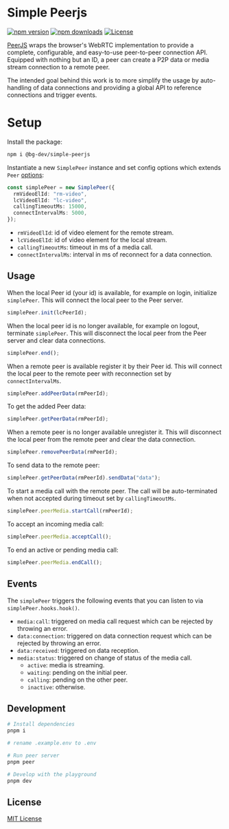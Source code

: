 # Simple Peerjs

[![npm version][npm-version-src]][npm-version-href]
[![npm downloads][npm-downloads-src]][npm-downloads-href]
[![License][license-src]][license-href]

[PeerJS](https://peerjs.com) wraps the browser's WebRTC implementation to provide a complete, configurable, and easy-to-use peer-to-peer connection API. Equipped with nothing but an ID, a peer can create a P2P data or media stream connection to a remote peer.

The intended goal behind this work is to more simplify the usage by auto-handling of data connections and providing a global API to reference connections and trigger events.

# Setup

Install the package:

```bash
npm i @bg-dev/simple-peerjs
```

Instantiate a new `SimplePeer` instance and set config options which extends `Peer` [options](https://peerjs.com/docs/#api):

```ts
const simplePeer = new SimplePeer({
  rmVideoElId: "rm-video",
  lcVideoElId: "lc-video",
  callingTimeoutMs: 15000,
  connectIntervalMs: 5000,
});
```

- `rmVideoElId`: id of video element for the remote stream.
- `lcVideoElId`: id of video element for the local stream.
- `callingTimeoutMs`: timeout in ms of a media call.
- `connectIntervalMs`: interval in ms of reconnect for a data connection.

## Usage

When the local Peer id (your id) is available, for example on login, initialize `simplePeer`. This will connect the local peer to the Peer server.

```ts
simplePeer.init(lcPeerId);
```

When the local peer id is no longer available, for example on logout, terminate `simplePeer`. This will disconnect the local peer from the Peer server and clear data connections.

```ts
simplePeer.end();
```

When a remote peer is available register it by their Peer id. This will connect the local peer to the remote peer with reconnection set by `connectIntervalMs`.

```ts
simplePeer.addPeerData(rmPeerId);
```

To get the added Peer data:

```ts
simplePeer.getPeerData(rmPeerId);
```

When a remote peer is no longer available unregister it. This will disconnect the local peer from the remote peer and clear the data connection.

```ts
simplePeer.removePeerData(rmPeerId);
```

To send data to the remote peer:

```ts
simplePeer.getPeerData(rmPeerId).sendData("data");
```

To start a media call with the remote peer. The call will be auto-terminated when not accepted during timeout set by `callingTimeoutMs`.

```ts
simplePeer.peerMedia.startCall(rmPeerId);
```

To accept an incoming media call:

```ts
simplePeer.peerMedia.acceptCall();
```

To end an active or pending media call:

```ts
simplePeer.peerMedia.endCall();
```

## Events

The `simplePeer` triggers the following events that you can listen to via `simplePeer.hooks.hook()`.

- `media:call`: triggered on media call request which can be rejected by throwing an error.
- `data:connection`: triggered on data connection request which can be rejected by throwing an error.
- `data:received`: triggered on data reception.
- `media:status`: triggered on change of status of the media call.
  - `active`: media is streaming.
  - `waiting`: pending on the initial peer.
  - `calling`: pending on the other peer.
  - `inactive`: otherwise.

## Development

```bash
# Install dependencies
pnpm i

# rename .example.env to .env

# Run peer server
pnpm peer

# Develop with the playground
pnpm dev
```

## License

[MIT License](./LICENSE)

[npm-version-src]: https://img.shields.io/npm/v/@bg-dev/simple-peerjs/latest.svg?style=flat&colorA=18181B&colorB=28CF8D
[npm-version-href]: https://npmjs.com/package/@bg-dev/simple-peerjs
[npm-downloads-src]: https://img.shields.io/npm/dt/@bg-dev/simple-peerjs.svg?style=flat&colorA=18181B&colorB=28CF8D
[npm-downloads-href]: https://npmjs.com/package/@bg-dev/simple-peerjs
[license-src]: https://img.shields.io/npm/l/@bg-dev/simple-peerjs.svg?style=flat&colorA=18181B&colorB=28CF8D
[license-href]: https://npmjs.com/package/@bg-dev/simple-peerjs
